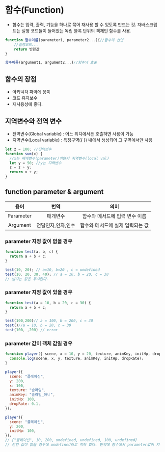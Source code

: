 # 함수(Function)

- 함수는 입력, 출력, 기능을 하나로 묶어 재사용 할 수 있도록 만드는 것. 자바스크립트는 실행 코드들이 들어있는 독립 블록 단위의 객체인 함수를 사용.

```js
function 함수이름(parameter1, parameter2...){//함수의 선언
    //실행코드...
    return 반환값
}

함수이름(argument1, argument2...)//함수의 호출
```

## 함수의 장점

- 아키텍처 파악에 용이
- 코드 유지보수
- 재사용성에 좋다.

## 지역변수와 전역 변수

- 전역변수(Global variable) : 어느 위치에서든 호출하면 사용이 가능
- 지역변수(Local variable) : 특정구역({ }) 내에서 생성되어 그 구역에서만 사용

```js
let z = 100; //전역변수
function sum(x) {
  //x는 매개변수(parameter)이면서 지역변수(local val)
  let y = 50; //y는 지역변수
  z = z + y;
  return x + y;
}
```

## function parameter & argument

|   용어    |        번역        |               의미               |
| :-------: | :----------------: | :------------------------------: |
| Parameter |      매개변수      |  함수와 메서드에 입력 변수 이름  |
| Argument  | 전달인자,인자,인수 | 함수와 메서드에 실제 입력되는 값 |

### parameter 지정 값이 없을 경우

```js
function test(a, b, c) {
  return a + b + c;
}

test(10, 20); // a=10, b=20 , c = undefined
test(10, 20, 30, 40); // a = 10, b = 20, c = 30
// 넘치는 값은 무시한다.
```

### parameter 지정 값이 있을 경우

```js
function test(a = 10, b = 20, c = 30) {
  return a + b + c;
}

test(100,200)// a = 100, b = 200, c = 30
test()//a = 10, b = 20, c = 30
test(100, ,200) // error

```

### parameter 값이 객체 값일 경우

```js
function player({ scene, x = 10, y = 20, texture, animKey, initHp, dropRate }) {
  console.log(scene, x, y, texture, animKey, initHp, dropRate);
}

player({
  scene: "플레이신",
  y: 200,
  x: 100,
  texture: "슬라임",
  animKey: "슬라임_애니",
  initHp: 100,
  dropRate: 0.1,
});

player({
  scene: "플레이신",
  y: 200,
  initHp: 100,
});
// {"플레이신", 10, 200, undefined, undefined, 100, undefined}
// 선언 값이 없을 경우에 undefined라고 적혀 있다. 만약에 함수에서 parameter값이 지정되어 있을 경우, 그 값을 지정된다.
```
